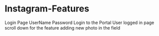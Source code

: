 # Instagram-Features
Login Page
UserName
Password
Login to the Portal
User logged in page
scroll down for the feature
adding new photo in the field
